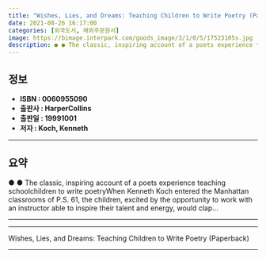 ```yaml
---
title: "Wishes, Lies, and Dreams: Teaching Children to Write Poetry (Paperback)"
date: 2021-08-26 16:17:00
categories: [외국도서, 해외주문원서]
image: https://bimage.interpark.com/goods_image/3/1/0/5/17523105s.jpg
description: ● ● The classic, inspiring account of a poets experience teaching schoolchildren to write poetryWhen Kenneth Koch entered the Manhattan classrooms of P.S. 61,
---
```


## **정보**

- **ISBN : 0060955090**
- **출판사 : HarperCollins**
- **출판일 : 19991001**
- **저자 : Koch, Kenneth**

------



## **요약**

●  ●  The classic, inspiring account of a poets experience teaching schoolchildren to write poetryWhen Kenneth Koch entered the Manhattan classrooms of P.S. 61, the children, excited by the opportunity to work with an instructor able to inspire their talent and energy, would clap... 

------



------


Wishes, Lies, and Dreams: Teaching Children to Write Poetry (Paperback) 

------


